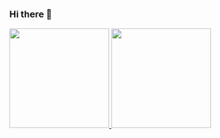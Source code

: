 ### Hi there 👋

<!--
**fernandastopa/fernandastopa** is a ✨ _special_ ✨ repository because its `README.md` (this file) appears on your GitHub profile.

Here are some ideas to get you started:

- 🔭 I’m currently working on ...
- 🌱 I’m currently learning ...
- 👯 I’m looking to collaborate on ...
- 🤔 I’m looking for help with ...
- 💬 Ask me about ...
- 📫 How to reach me: ...
- 😄 Pronouns: ...
- ⚡ Fun fact: ...
-->

<div>
<a href="https://github.com/fernandastopa">
<img height="180em" src="https://github-readme-stats.vercel.app/api/top-langs/?username=fernandastopa&layout=compact&langs_count=7&theme=dracula"/>
<img height="180em" src="https://github-readme-stats.vercel.app/api?username=fernandastopa&show_icons=true&theme=dracula&include_all_commits=true&count_private=true"/>
</div>


